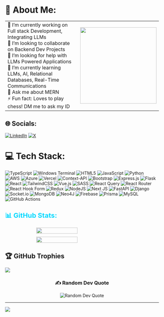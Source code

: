 # 💫 About Me:

<table>
  <tr>
    <td>
      🔭 I’m currently working on Full stack Development, Integrating LLMs<br>
      👯 I’m looking to collaborate on Backend Dev Projects<br>
      🤝 I’m looking for help with LLMs Powered Applications<br>
      🌱 I’m currently learning LLMs, AI, Relational Databases, Real-Time Communications<br>
      💬 Ask me about MERN<br>
      ⚡ Fun fact: Loves to play chess! DM me to ask my ID
    </td>
    <td>
      <img src="https://user-images.githubusercontent.com/78967360/170852240-49c451c2-5323-4d71-81fe-9a0c6bd6a23a.gif" width="250" />
    </td>
  </tr>
</table>


## 🌐 Socials:
[![LinkedIn](https://img.shields.io/badge/LinkedIn-%230077B5.svg?logo=linkedin&logoColor=white)](https://linkedin.com/in/https://www.linkedin.com/in/debanjan-mukherjee-1b8257170/) [![X](https://img.shields.io/badge/X-black.svg?logo=X&logoColor=white)](https://x.com/https://x.com/Debanja33226081) 

# 💻 Tech Stack:
![TypeScript](https://img.shields.io/badge/typescript-%23007ACC.svg?style=for-the-badge&logo=typescript&logoColor=white) ![Windows Terminal](https://img.shields.io/badge/Windows%20Terminal-%234D4D4D.svg?style=for-the-badge&logo=windows-terminal&logoColor=white) ![HTML5](https://img.shields.io/badge/html5-%23E34F26.svg?style=for-the-badge&logo=html5&logoColor=white) ![JavaScript](https://img.shields.io/badge/javascript-%23323330.svg?style=for-the-badge&logo=javascript&logoColor=%23F7DF1E) ![Python](https://img.shields.io/badge/python-3670A0?style=for-the-badge&logo=python&logoColor=ffdd54) ![AWS](https://img.shields.io/badge/AWS-%23FF9900.svg?style=for-the-badge&logo=amazon-aws&logoColor=white) ![Azure](https://img.shields.io/badge/azure-%230072C6.svg?style=for-the-badge&logo=microsoftazure&logoColor=white) ![Vercel](https://img.shields.io/badge/vercel-%23000000.svg?style=for-the-badge&logo=vercel&logoColor=white) ![Context-API](https://img.shields.io/badge/Context--Api-000000?style=for-the-badge&logo=react) ![Bootstrap](https://img.shields.io/badge/bootstrap-%238511FA.svg?style=for-the-badge&logo=bootstrap&logoColor=white) ![Express.js](https://img.shields.io/badge/express.js-%23404d59.svg?style=for-the-badge&logo=express&logoColor=%2361DAFB) ![Flask](https://img.shields.io/badge/flask-%23000.svg?style=for-the-badge&logo=flask&logoColor=white) ![React](https://img.shields.io/badge/react-%2320232a.svg?style=for-the-badge&logo=react&logoColor=%2361DAFB) ![TailwindCSS](https://img.shields.io/badge/tailwindcss-%2338B2AC.svg?style=for-the-badge&logo=tailwind-css&logoColor=white) ![Vue.js](https://img.shields.io/badge/vue.js-%2335495e.svg?style=for-the-badge&logo=vuedotjs&logoColor=%234FC08D) ![SASS](https://img.shields.io/badge/SASS-hotpink.svg?style=for-the-badge&logo=SASS&logoColor=white) ![React Query](https://img.shields.io/badge/-React%20Query-FF4154?style=for-the-badge&logo=react%20query&logoColor=white) ![React Router](https://img.shields.io/badge/React_Router-CA4245?style=for-the-badge&logo=react-router&logoColor=white) ![React Hook Form](https://img.shields.io/badge/React%20Hook%20Form-%23EC5990.svg?style=for-the-badge&logo=reacthookform&logoColor=white) ![Redux](https://img.shields.io/badge/redux-%23593d88.svg?style=for-the-badge&logo=redux&logoColor=white) ![NodeJS](https://img.shields.io/badge/node.js-6DA55F?style=for-the-badge&logo=node.js&logoColor=white) ![Next JS](https://img.shields.io/badge/Next-black?style=for-the-badge&logo=next.js&logoColor=white) ![FastAPI](https://img.shields.io/badge/FastAPI-005571?style=for-the-badge&logo=fastapi) ![Django](https://img.shields.io/badge/django-%23092E20.svg?style=for-the-badge&logo=django&logoColor=white) ![Socket.io](https://img.shields.io/badge/Socket.io-black?style=for-the-badge&logo=socket.io&badgeColor=010101) ![MongoDB](https://img.shields.io/badge/MongoDB-%234ea94b.svg?style=for-the-badge&logo=mongodb&logoColor=white) ![Neo4J](https://img.shields.io/badge/Neo4j-008CC1?style=for-the-badge&logo=neo4j&logoColor=white) ![Firebase](https://img.shields.io/badge/firebase-a08021?style=for-the-badge&logo=firebase&logoColor=ffcd34) ![Prisma](https://img.shields.io/badge/Prisma-3982CE?style=for-the-badge&logo=Prisma&logoColor=white) ![MySQL](https://img.shields.io/badge/mysql-4479A1.svg?style=for-the-badge&logo=mysql&logoColor=white) ![GitHub Actions](https://img.shields.io/badge/github%20actions-%232671E5.svg?style=for-the-badge&logo=githubactions&logoColor=white)

## <span style="color:#00d8ff; font-weight:bold; font-size:22px;">📊 GitHub Stats:</span>
<div style="display: flex; flex-direction: row; gap: 10px; flex-wrap: wrap; justify-content: center;">
  <img src="https://github-readme-stats.vercel.app/api?username=debanjanx-dev&theme=transparent&hide_border=true&include_all_commits=false&count_private=true&title_color=8fd19e&icon_color=2ea44f&text_color=2ea44f&text_bold=true" style="width: 45%; min-width: 300px; max-width: 400px;" />
<img class="green-flame" src="https://github-readme-streak-stats.herokuapp.com/?user=debanjanx-dev&theme=transparent&hide_border=true&stroke=2ea44f&ring=2ea44f&fire=32cd32&currStreakNum=8fd19e&sideNums=8fd19e&currStreakLabel=8fd19e&sideLabels=8fd19e&dates=2ea44f" style="width: 45%; min-width: 300px; max-width: 400px;" />
</div>

## 🏆 GitHub Trophies
![](https://github-profile-trophy.vercel.app/?username=debanjanx-dev&theme=radical&no-frame=false&no-bg=false&margin-w=4)

<h3 align="center">✍️ Random Dev Quote</h3>
<p align="center">
  <img src="https://quotes-github-readme.vercel.app/api?type=horizontal&theme=radical" alt="Random Dev Quote" />
</p>


---
[![](https://visitcount.itsvg.in/api?id=debanjanx-dev&icon=0&color=0)](https://visitcount.itsvg.in)

<!-- Proudly created with GPRM ( https://gprm.itsvg.in ) -->

